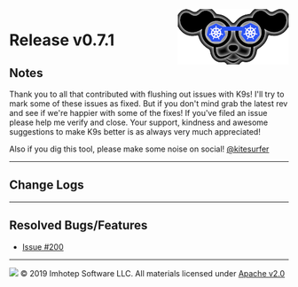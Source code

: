 <img src="https://raw.githubusercontent.com/derailed/k9s/master/assets/k9s_small.png" align="right" width="200" height="auto"/>

# Release v0.7.1

## Notes

Thank you to all that contributed with flushing out issues with K9s! I'll try to mark some of these issues as fixed. But if you don't mind grab the latest rev and see if we're happier with some of the fixes! If you've filed an issue please help me verify and close. Your support, kindness and awesome suggestions to make K9s better is as always very much appreciated!

Also if you dig this tool, please make some noise on social! [@kitesurfer](https://twitter.com/kitesurfer)

---

## Change Logs


---

## Resolved Bugs/Features

+ [Issue #200](https://github.com/derailed/k9s/issues/200)

---

<img src="https://raw.githubusercontent.com/derailed/k9s/master/assets/imhotep_logo.png" width="32" height="auto"/> © 2019 Imhotep Software LLC. All materials licensed under [Apache v2.0](http://www.apache.org/licenses/LICENSE-2.0)
